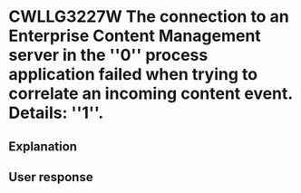 # CWLLG3227W The connection to an Enterprise Content Management server in the ''0'' process application failed when trying to correlate an incoming content event. Details: ''1''.

## Explanation

## User response